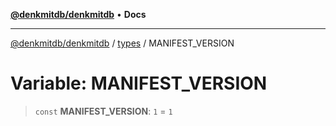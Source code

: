[**@denkmitdb/denkmitdb**](../../README.md) • **Docs**

***

[@denkmitdb/denkmitdb](../../modules.md) / [types](../README.md) / MANIFEST\_VERSION

# Variable: MANIFEST\_VERSION

> `const` **MANIFEST\_VERSION**: `1` = `1`

